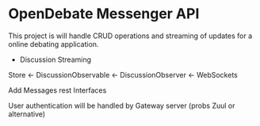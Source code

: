 # OpenDebate Messenger API

This project is will handle CRUD operations and streaming of updates for a online debating application. 

* Discussion Streaming

Store <- DiscussionObservable <- DiscussionObserver <- WebSockets


Add Messages rest Interfaces

User authentication will be handled by Gateway server (probs Zuul or alternative)



